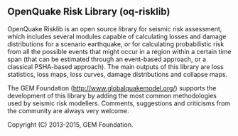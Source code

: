 OpenQuake Risk Library (oq-risklib)
-----------------------------------

OpenQuake Risklib is an open source library for seismic risk assessment,
which includes several modules capable of calculating losses and damage
distributions for a scenario earthquake, or for calculating probabilistic
risk from all the possible events that might occur in a region within a
certain time span (that can be estimated through an event-based approach,
or a classical PSHA-based approach). The main outputs of this library are
loss statistics, loss maps, loss curves, damage distributions and collapse
maps.

The GEM Foundation (http://www.globalquakemodel.org/) supports the development
of this library by adding the most common methodologies used by seismic risk
modellers. Comments, suggestions and criticisms from the community are always
very welcome.

Copyright (C) 2013-2015, GEM Foundation.
